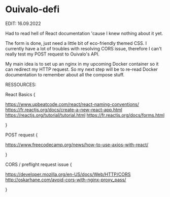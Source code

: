 # Ouivalo-defi

EDIT: 16.09.2022

Had to read hell of React documentation 'cause I knew nothing about it yet.

The form is done, just need a little bit of eco-friendly themed CSS.
I currently have a lot of troubles with resolving CORS issue, therefore I can't really test my POST request to Ouivalo's API.

My main idea is to set up an nginx in my upcoming Docker container so it can redirect my HTTP request.
So my next step will be to re-read Docker documentation to remember about all the compose stuff.

RESSOURCES: 

React Basics {

https://www.upbeatcode.com/react/react-naming-conventions/
https://fr.reactjs.org/docs/create-a-new-react-app.html
https://reactjs.org/tutorial/tutorial.html
https://fr.reactjs.org/docs/forms.html

}

POST request {

https://www.freecodecamp.org/news/how-to-use-axios-with-react/

}

CORS / preflight request issue {

https://developer.mozilla.org/en-US/docs/Web/HTTP/CORS
http://oskarhane.com/avoid-cors-with-nginx-proxy_pass/

}

